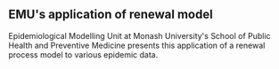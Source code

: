 ## EMU's application of renewal model
Epidemiological Modelling Unit at Monash University's School of Public Health and Preventive Medicine presents this application of a renewal process model to various epidemic data.